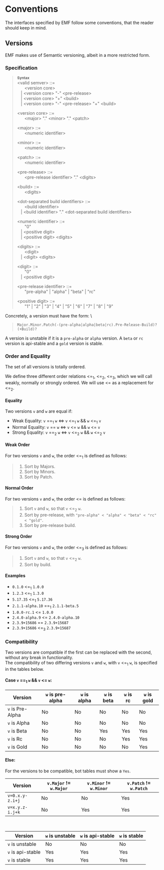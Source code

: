 # Conventions

The interfaces specified by EMF follow some conventions, that the reader should keep in mind.

## Versions

EMF makes use of Semantic versioning, albeit in a more restricted form.

### Specification

> **<sup>Syntax</sup>**\
>\<valid semver> ::=\
> &nbsp;&nbsp; &nbsp;&nbsp; \<version core>\
> &nbsp;&nbsp; | \<version core> "-" \<pre-release>\
> &nbsp;&nbsp; | \<version core> "+" \<build>\
> &nbsp;&nbsp; | \<version core> "-" \<pre-release> "+" \<build>
>
>\<version core> ::=\
> &nbsp;&nbsp; &nbsp;&nbsp; \<major> "." \<minor> "." \<patch>
>
>\<major> ::=\
> &nbsp;&nbsp; &nbsp;&nbsp; \<numeric identifier>
>
>\<minor> ::=\
> &nbsp;&nbsp; &nbsp;&nbsp; \<numeric identifier>
>
>\<patch> ::=\
> &nbsp;&nbsp; &nbsp;&nbsp; \<numeric identifier>
>
>\<pre-release> ::=\
> &nbsp;&nbsp; &nbsp;&nbsp; \<pre-release identifier> "." \<digits>
>
>\<build> ::=\
> &nbsp;&nbsp; &nbsp;&nbsp; \<digits>
>
>\<dot-separated build identifiers> ::=\
> &nbsp;&nbsp; &nbsp;&nbsp; \<build identifier>\
> &nbsp;&nbsp; | \<build identifier> "." \<dot-separated build identifiers>
>
>\<numeric identifier> ::=\
> &nbsp;&nbsp; &nbsp;&nbsp; "0"\
> &nbsp;&nbsp; | \<positive digit>\
> &nbsp;&nbsp; | \<positive digit> \<digits>
>
>\<digits> ::=\
> &nbsp;&nbsp; &nbsp;&nbsp; \<digit>\
> &nbsp;&nbsp; | \<digit> \<digits>
>
>\<digit> ::=\
> &nbsp;&nbsp; &nbsp;&nbsp; "0"\
> &nbsp;&nbsp; | \<positive digit>
>
>\<pre-release identifier> ::=\
> &nbsp;&nbsp; &nbsp;&nbsp; "pre-alpha" | "alpha" | "beta" | "rc"
>
>\<positive digit> ::=\
> &nbsp;&nbsp; &nbsp;&nbsp; "1" | "2" | "3" | "4" | "5" | "6" | "7" | "8" | "9"

Concretely, a version must have the form: \
> `Major.Minor.Patch(-(pre-alpha|alpha|beta|rc).Pre-Release-Build)?(+Build)?`

A version is unstable if it is a `pre-alpha` or `alpha` version. 
A `beta` or `rc` version is api-stable and a `gold` version is stable.

### Order and Equality

The set of all versions is totally ordered. 

We define three different order relations <=<sub>1</sub>, <=<sub>2</sub>, <=<sub>3</sub>, which we will call weakly, normally or strongly ordered. 
We will use <= as a replacement for <=<sub>2</sub>.

#### Equality

Two versions `v` and `w` are equal if:

- Weak Equality: `v` ==<sub>1</sub> `w` <=> `v` <=<sub>1</sub> `w` && `w` <=<sub>1</sub> `v`
- Normal Equality: `v` == `w` <=> `v` <= `w` && `w` <= `v`
- Strong Equality: `v` ==<sub>2</sub> `w` <=> `v` <=<sub>2</sub> `w` && `w` <=<sub>2</sub> `v`

#### Weak Order

For two versions `v` and `w`, the order <=<sub>1</sub> is defined as follows:

> 1. Sort by Majors.
> 2. Sort by Minors.
> 3. Sort by Patch.

#### Normal Order

For two versions `v` and `w`, the order <= is defined as follows:

> 1. Sort `v` and `w`, so that `v` <=<sub>2</sub> `w`.
> 2. Sort by pre-release, with `"pre-alpha" < "alpha" < "beta" < "rc" < "gold"`.
> 3. Sort by pre-release build.

#### Strong Order

For two versions `v` and `w`, the order <=<sub>3</sub> is defined as follows:

> 1. Sort `v` and `w`, so that `v` <=<sub>2</sub> `w`.
> 2. Sort by build.

#### Examples

- `0.1.0` <=<sub>1</sub> `1.0.0`
- `1.2.3` <=<sub>1</sub> `1.3.0`
- `5.17.35` <=<sub>1</sub> `5.17.36`
- `2.1.1-alpha.10` ==<sub>1</sub> `2.1.1-beta.5`
- `1.0.0-rc.1` <= `1.0.0`
- `2.4.0-alpha.9` <= `2.4.0-alpha.10`
- `2.3.9+15686` == `2.3.9+15687`
- `2.3.9+15686` <=<sub>3</sub> `2.3.9+15687`

### Compatibility

Two versions are compatible if the first can be replaced with the second, without any break in functionality.\
The compatibility of two differing versions `v` and `w`, with `v` <=<sub>1</sub> `w`, is specified in the tables below.

#### Case `v` ==<sub>1</sub> `w` && `v` <= `w`:

| Version           | `w` is pre-alpha | `w` is alpha | `w` is beta | `w` is rc  | `w` is gold |
| ----------------- | ---------------- | ------------ | ----------- | ---------- | ----------- |
| `v` is Pre-Alpha  | No               | No           | No          | No         | No          |
| `v` is Alpha      | No               | No           | No          | No         | No          |
| `v` is Beta       | No               | No           | Yes         | Yes        | Yes         |
| `v` is Rc         | No               | No           | No          | Yes        | Yes         |
| `v` is Gold       | No               | No           | No          | No         | Yes         |

#### Else:

For the versions to be compatible, bot tables must show a `Yes`.

| Version           | `v.Major` != `w.Major` | `v.Minor` != `w.Minor` | `v.Patch` != `w.Patch` |
| ----------------- | ---------------------- | ---------------------- | ---------------------- |
| `v=0.x.y-z.i+j`   | No                     | No                     | Yes                    |
| `v=x.y.z-i.j+k`   | No                     | Yes                    | Yes                    |

<br>

| Version           | `w` is unstable | `w` is api-stable | `w` is stable |
| ----------------- | --------------- | ----------------- | ------------- |
| `v` is unstable   | No              | No                | No            |
| `v` is api-stable | Yes             | Yes               | Yes           |
| `v` is stable     | Yes             | Yes               | Yes           |